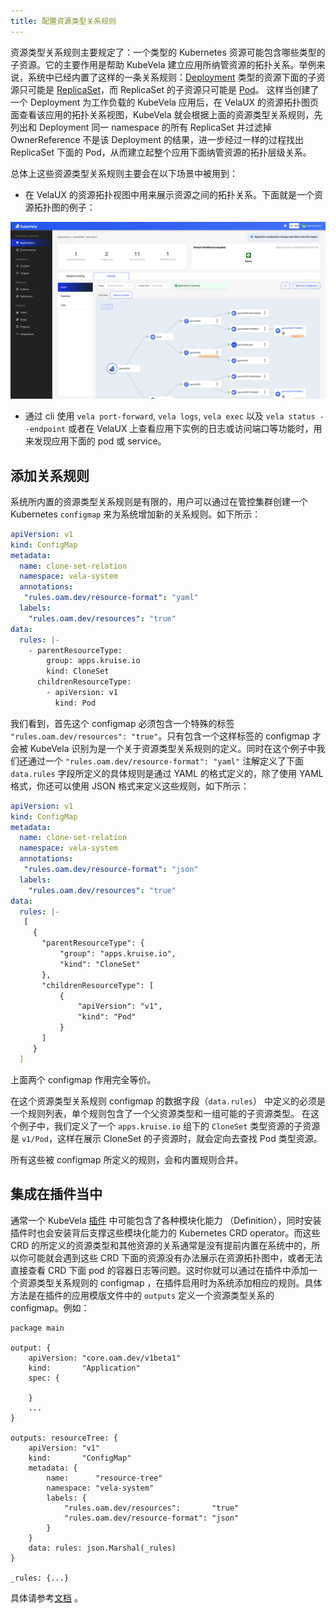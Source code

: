 ```yaml
---
title: 配置资源类型关系规则
--- 
```


资源类型关系规则主要规定了：一个类型的 Kubernetes 资源可能包含哪些类型的子资源。它的主要作用是帮助 KubeVela 建立应用所纳管资源的拓扑关系。举例来说，系统中已经内置了这样的一条关系规则：[Deployment](https://kubernetes.io/docs/concepts/workloads/controllers/deployment/) 类型的资源下面的子资源只可能是 [ReplicaSet](https://kubernetes.io/docs/concepts/workloads/controllers/replicaset/)，而 ReplicaSet 的子资源只可能是 [Pod](https://kubernetes.io/docs/concepts/workloads/pods/)。
这样当创建了一个 Deployment 为工作负载的 KubeVela 应用后，在 VelaUX 的资源拓扑图页面查看该应用的拓扑关系视图，KubeVela 就会根据上面的资源类型关系规则，先列出和 Deployment 同一 namespace 的所有 ReplicaSet 并过滤掉 OwnerReference 不是该 Deployment 的结果，进一步经过一样的过程找出 ReplicaSet 下面的 Pod，从而建立起整个应用下面纳管资源的拓扑层级关系。

总体上这些资源类型关系规则主要会在以下场景中被用到：

- 在 VelaUX 的资源拓扑视图中用来展示资源之间的拓扑关系。下面就是一个资源拓扑图的例子：

![image](../resources/tree.png)
  
- 通过 cli 使用 `vela port-forward`, `vela logs`, `vela exec` 以及 `vela status --endpoint` 或者在 VelaUX 上查看应用下实例的日志或访问端口等功能时，用来发现应用下面的 pod 或 service。

## 添加关系规则

系统所内置的资源类型关系规则是有限的，用户可以通过在管控集群创建一个 Kubernetes `configmap` 来为系统增加新的关系规则。如下所示：

```yaml
apiVersion: v1
kind: ConfigMap
metadata:
  name: clone-set-relation
  namespace: vela-system
  annotations:
   "rules.oam.dev/resource-format": "yaml"
  labels:
    "rules.oam.dev/resources": "true"
data:
  rules: |-
    - parentResourceType:
        group: apps.kruise.io
        kind: CloneSet
      childrenResourceType:
        - apiVersion: v1
          kind: Pod
```

我们看到，首先这个 configmap 必须包含一个特殊的标签 `"rules.oam.dev/resources": "true"`。只有包含一个这样标签的 configmap 才会被 KubeVela 识别为是一个关于资源类型关系规则的定义。同时在这个例子中我们还通过一个 `"rules.oam.dev/resource-format": "yaml"` 注解定义了下面 `data.rules` 字段所定义的具体规则是通过 YAML 的格式定义的，除了使用 YAML 格式，你还可以使用 JSON 格式来定义这些规则，如下所示：

```yaml
apiVersion: v1
kind: ConfigMap
metadata:
  name: clone-set-relation
  namespace: vela-system
  annotations:
   "rules.oam.dev/resource-format": "json"
  labels:
    "rules.oam.dev/resources": "true"
data:
  rules: |-
   [
     {
       "parentResourceType": {
           "group": "apps.kruise.io",
           "kind": "CloneSet"
       },
       "childrenResourceType": [
           {
               "apiVersion": "v1",
               "kind": "Pod"
           }
       ]
     }
  ]
```

上面两个 configmap 作用完全等价。

在这个资源类型关系规则 configmap 的数据字段（`data.rules`） 中定义的必须是一个规则列表，单个规则包含了一个父资源类型和一组可能的子资源类型。 在这个例子中，我们定义了一个 `apps.kruise.io` 组下的 `CloneSet` 类型资源的子资源是 `v1/Pod`，这样在展示 CloneSet 的子资源时，就会定向去查找 Pod 类型资源。 

所有这些被 configmap 所定义的规则，会和内置规则合并。

## 集成在插件当中

通常一个 KubeVela [插件](../platform-engineers/addon/intro) 中可能包含了各种模块化能力 （Definition），同时安装插件时也会安装背后支撑这些模块化能力的 Kubernetes CRD operator。而这些 CRD 的所定义的资源类型和其他资源的关系通常是没有提前内置在系统中的，所以你可能就会遇到这些 CRD 下面的资源没有办法展示在资源拓扑图中，或者无法直接查看 CRD 下面 pod 的容器日志等问题。这时你就可以通过在插件中添加一个资源类型关系规则的 configmap ，在插件启用时为系统添加相应的规则。具体方法是在插件的应用模版文件中的 `outputs` 定义一个资源类型关系的 configmap。例如：

```cue
package main

output: {
	apiVersion: "core.oam.dev/v1beta1"
	kind:       "Application"
	spec: {
		
	}
	... 
}

outputs: resourceTree: {
	apiVersion: "v1"
	kind:       "ConfigMap"
	metadata: {
		name:      "resource-tree"
		namespace: "vela-system"
		labels: {
			"rules.oam.dev/resources":       "true"
			"rules.oam.dev/resource-format": "json"
		}
	}
	data: rules: json.Marshal(_rules)
}

_rules: {...}
```

具体请参考[文档](../platform-engineers/addon/addon-cue#auxiliary-resources) 。